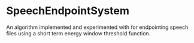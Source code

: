 # SpeechEndpointSystem
An algorithm implemented and experimented with for endpointing speech files using a short term energy window threshold function.
